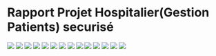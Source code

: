 <h1>Rapport Projet Hospitalier(Gestion Patients) securisé</h1>

<img src="images/entity.png">
<img src="images/Admin1.png">
<img src="images/AdminAjoute1.png">
<img src="images/AdminSupprime1.png">
<img src="images/AdminSupprime2.png">
<img src="images/appProperties.png">
<img src="images/editPatients.png">
<img src="images/formPatients.png">
<img src="images/login.png">
<img src="images/logout.png">
<img src="images/NoAuthorzied.png">
<img src="images/recherche.png">
<img src="images/template.png">
<img src="images/user.png">